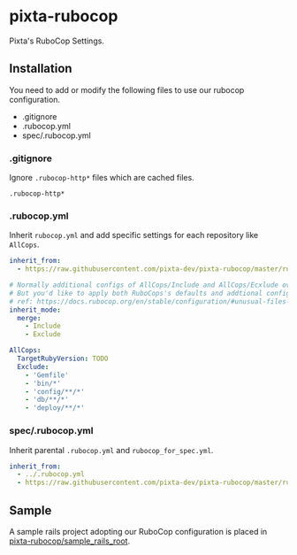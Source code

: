 # pixta-rubocop
Pixta's RuboCop Settings.

## Installation
You need to add or modify the following files to use our rubocop configuration.

* .gitignore
* .rubocop.yml
* spec/.rubocop.yml

### .gitignore
Ignore `.rubocop-http*` files which are cached files.

```git
.rubocop-http*
```

### .rubocop.yml
Inherit `rubocop.yml` and add specific settings for each repository like `AllCops`.

```yaml
inherit_from:
  - https://raw.githubusercontent.com/pixta-dev/pixta-rubocop/master/rubocop.yml

# Normally additional configs of AllCops/Include and AllCops/Ecxlude override to RuboCops's defaults.
# But you'd like to apply both RuboCops's defaults and addtional configs of AllCops/Include and AllCops/Ecxlude.
# ref: https://docs.rubocop.org/en/stable/configuration/#unusual-files-that-would-not-be-included-by-default
inherit_mode:
  merge:
    - Include
    - Exclude

AllCops:
  TargetRubyVersion: TODO
  Exclude:
    - 'Gemfile'
    - 'bin/*'
    - 'config/**/*'
    - 'db/**/*'
    - 'deploy/**/*'
```

### spec/.rubocop.yml
Inherit parental `.rubocop.yml` and `rubocop_for_spec.yml`.

```yaml
inherit_from:
  - ../.rubocop.yml
  - https://raw.githubusercontent.com/pixta-dev/pixta-rubocop/master/rubocop_for_spec.yml
```

## Sample
A sample rails project adopting our RuboCop configuration is placed in [pixta-rubocop/sample_rails_root](https://github.com/pixta-dev/pixta-rubocop/tree/master/sample_rails_root).
